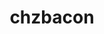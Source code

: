 ---
avatar: /images/people/chzbacon.jpg
avatar_small: /images/people/chzbacon_small.jpg
bio: A graphic artist with a passion for Linux.
gplus: null
homepage: null
instagram: null
linkedin: null
title: chzbacon
twitter: https://twitter.com/chzbacon
type: host
username: chzbacon
youtube: null
---